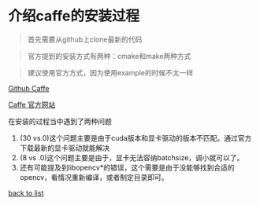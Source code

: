 # 介绍caffe的安装过程

> 首先需要从github上clone最新的代码

> 官方提到的安装方式有两种：cmake和make两种方式

> 建议使用官方方式，因为使用example的时候不太一样

[Github Caffe](https://github.com/BVLC/caffe)


[Caffe 官方网站](http://caffe.berkeleyvision.org/)

在安装的过程当中遇到了两种问题

1. (30 vs.0)这个问题主要是由于cuda版本和显卡驱动的版本不匹配。通过官方下载最新的显卡驱动就能解决
2. (8 vs .0)这个问题主要是由于，显卡无法容纳batchsize，调小就可以了。
3. 还有可能提及到libopencv*的错误，这个需要是由于没能够找到合适的opencv，看情况重新编译，或者制定目录即可。

[back to list](index.md)




